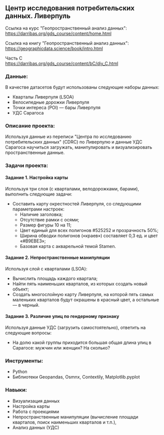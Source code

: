 ## Центр исследования потребительских данных. Ливерпуль
Ссылка на курс "Геопространственный анализ данных":\
https://darribas.org/gds_course/content/home.html

Ссылка на книгу "Геопространственный анализ данных":\
https://geographicdata.science/book/intro.html

Часть C\
https://darribas.org/gds_course/content/bC/diy_C.html

### Данные:
В качестве датасетов будут использованы следующие наборы данных:
* Кварталы Ливерпуля (LSOA)
* Велосипедные дорожки Ливерпуля
* Точки интереса (POI) — бары Ливерпуля
* УДС Сарагоса

### Описание проекта:
Используя данные из переписи "Центра по исследованию потребительских данных" (CDRC) по Ливерпулю и данные УДС Сарагоса научиться загружать, манипулировать и визуализировать пространственные данные.

### Задачи проекта:
#### Задание 1. Настройка карты
Используя три слоя (с кварталами, велодорожками, барами), выполнить следующие задачи:
*   Составить карту окрестностей Ливерпуля, со следующими параметрами настроек:
    *   Наличие заголовка;
    *   Отсутствие рамки с осями;
    *   Размер фигуры 10 на 11;
    *   Цвет единый для всех полигонов #525252 и прозрачность 50%;
    *   Ширина обводки полигонов («краев») составляет 0,3 ед. и цвет «#B9EBE3»;
    *   Базовая карта с акварельной темой Stamen.

#### Задание 2. Непространственные манипуляции
Используя слой с кварталами (LSOA):
*   Вычислить площадь каждого квартала;
*   Найти пять наименьших кварталов, из которых создать новый объект;
*   Создать многослойную карту Ливерпуля, на которой пять самых маленьких кварталов будут окрашены в красный цвет, а остальные — в черный.

#### Задание 3. Различие улиц по гендерному признаку
Используя данные УДС (загрузить самостоятельно), ответить на следующие вопросы:
*   На долю какой группы приходится большая общая длина улиц в Сарагосе: мужчин или женщин? На сколько?

### Инструменты: 
* Python
* Библиотеки Geopandas, Osmnx, Contextily, Matplotlib.pyplot

### Навыки:
* Визуализация данных
* Настройка карты
* Работа с проекциями
* Непространственные манипуляции (вычисление площади кварталов, поиск наименьших кварталов и т.п.),
* Анализ данных (УДС)
